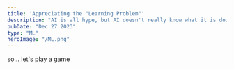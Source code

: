 ```yaml
---
title: 'Appreciating the "Learning Problem"'
description: "AI is all hype, but AI doesn't really know what it is doing and hence AI deserves appriciation"
pubDate: "Dec 27 2023"
type: "ML"
heroImage: "/ML.png"
---
```


so... let's play a game
